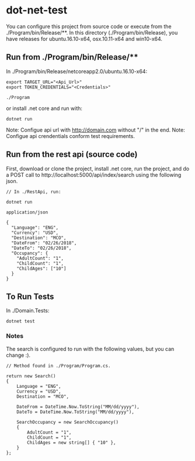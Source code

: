 # dot-net-test

You can configure this project from source code or execute from the ./Program/bin/Release/**.
In this directory (./Program/bin/Release), you have releases for ubuntu.16.10-x64, osx.10.11-x64 and win10-x64.

## Run from ./Program/bin/Release/**

In ./Program/bin/Release/netcoreapp2.0/ubuntu.16.10-x64:

```
export TARGET_URL="<Api_Url>"
export TOKEN_CREDENTIALS="<Credentials>"

./Program
```

or install .net core and run with:

```
dotnet run
```

Note: Configue api url with http://domain.com without "/" in the end.
Note: Configue api crendentials conform test requirements.

## Run from the rest api (source code)

First, download or clone the project, install .net core, run the project, and do a POST call to http://localhost:5000/api/index/search using the following json.

```
// In ./RestApi, run:

dotnet run
```

```
application/json

{    
  "Language": "ENG",    
  "Currency": "USD",
  "Destination": "MCO",    
  "DateFrom": "02/26/2018",
  "DateTo": "02/26/2018",
  "Occupancy": {
    "AdultCount": "1",        
    "ChildCount": "1",        
    "ChildAges": ["10"]    
  }
}
```

## To Run Tests

In ./Domain.Tests:

```
dotnet test
```

### Notes

The search is configured to run with the following values, but you can change :).

```
// Method found in ./Program/Program.cs.

return new Search()
{
    Language = "ENG",
    Currency = "USD",
    Destination = "MCO",
    
    DateFrom = DateTime.Now.ToString("MM/dd/yyyy"),
    DateTo = DateTime.Now.ToString("MM/dd/yyyy"),

    SearchOccupancy = new SearchOccupancy()
    {
        AdultCount = "1",
        ChildCount = "1",
        ChildAges = new string[] { "10" },
    }
};
```